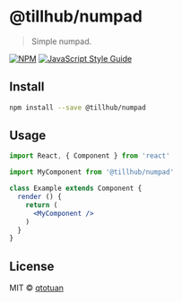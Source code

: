 # @tillhub/numpad

> Simple numpad.

[![NPM](https://img.shields.io/npm/v/@tillhub/numpad.svg)](https://www.npmjs.com/package/@tillhub/numpad) [![JavaScript Style Guide](https://img.shields.io/badge/code_style-standard-brightgreen.svg)](https://standardjs.com)

## Install

```bash
npm install --save @tillhub/numpad
```

## Usage

```jsx
import React, { Component } from 'react'

import MyComponent from '@tillhub/numpad'

class Example extends Component {
  render () {
    return (
      <MyComponent />
    )
  }
}
```

## License

MIT © [qtotuan](https://github.com/qtotuan)
